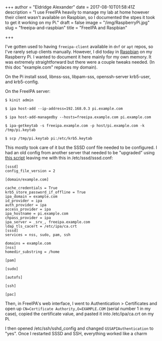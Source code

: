 +++
author = "Eldridge Alexander"
date = 2017-08-10T01:58:41Z
description = "I use FreeIPA heavily to manage my lab at home however their client wasn't available on Raspbian, so I documented the stpes it took to get it working on my Pi."
draft = false
image = "/img/RaspberryPi.jpg"
slug = "freeipa-and-raspbian"
title = "FreeIPA and Raspbian"

+++

I've gotten used to having `freeipa-client` available in `dnf` or `apt` repos, so I've rarely setup clients manually. However, I did today in [Raspbian](https://www.raspberrypi.org/downloads/raspbian/) on my Raspberry Pi. I wanted to document it here mainly for my own memory. It was extremely straightforward but there were a couple tweaks needed. (In this doc "example.com" replaces my domain).

On the Pi install sssd, libnss-sss, libpam-sss, openssh-server krb5-user, and krb5-config.

On the FreeIPA server:

```
$ kinit admin

$ ipa host-add --ip-address=192.168.0.3 pi.example.com

$ ipa host-add-managedby --hosts=freeipa.example.com pi.example.com

$ ipa-getkeytab -s freeipa.example.com -p host/pi.example.com -k /tmp/pi.keytab

$ scp /tmp/pi.keytab pi:/etc/krb5.keytab
```

This mostly took care of it but the SSSD conf file needed to be configured. I had an old config from another server that needed to be "upgraded" using [this script](https://github.com/npmccallum/sssd/blob/master/src/config/SSSDConfig/sssd_upgrade_config.py) leaving me with this in /etc/sssd/sssd.conf:

```
[sssd]
config_file_version = 2

[domain/example.com]

cache_credentials = True
krb5_store_password_if_offline = True
ipa_domain = example.com
id_provider = ipa
auth_provider = ipa
access_provider = ipa
ipa_hostname = pi.example.com
chpass_provider = ipa
ipa_server = _srv_, freeipa.example.com
ldap_tls_cacert = /etc/ipa/ca.crt
[sssd]
services = nss, sudo, pam, ssh

domains = example.com
[nss]
homedir_substring = /home

[pam]

[sudo]

[autofs]

[ssh]

[pac]
```

Then, in FreeIPA's web interface, I went to Authentication > Certificates and open up `CN=Certificate Authority,O=EXAMPLE.COM` (serial number 1 in my case), copied the certificate value, and pasted it into /etc/ipa/ca.crt on my Pi.

I then opened /etc/ssh/sshd_config and changed `GSSAPIAuthentication` to "yes". Once I restarted SSSD and SSH, everything worked like a charm


